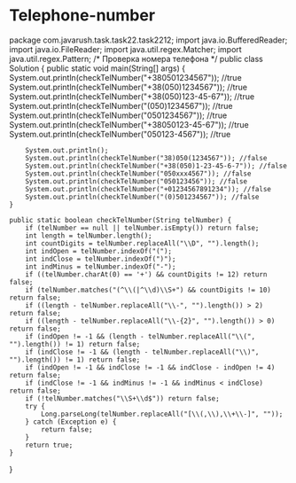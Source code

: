 # Telephone-number
package com.javarush.task.task22.task2212;
import java.io.BufferedReader;
import java.io.FileReader;
import java.util.regex.Matcher;
import java.util.regex.Pattern;
/* 
Проверка номера телефона
*/
public class Solution {
    public static void main(String[] args) {
		System.out.println(checkTelNumber("+380501234567")); //true
		System.out.println(checkTelNumber("+38(050)1234567")); //true
		System.out.println(checkTelNumber("+38(050)123-45-67")); //true
		System.out.println(checkTelNumber("(050)1234567")); //true
		System.out.println(checkTelNumber("0501234567")); //true
		System.out.println(checkTelNumber("+38050123-45-67")); //true
		System.out.println(checkTelNumber("050123-4567")); //true

		System.out.println();
		System.out.println(checkTelNumber("38)050(1234567")); //false
		System.out.println(checkTelNumber("+38(050)1-23-45-6-7")); //false
		System.out.println(checkTelNumber("050ххх4567")); //false
		System.out.println(checkTelNumber("050123456")); //false
		System.out.println(checkTelNumber("+01234567891234")); //false
		System.out.println(checkTelNumber("(0)501234567")); //false
	}

	public static boolean checkTelNumber(String telNumber) {
		if (telNumber == null || telNumber.isEmpty()) return false;
		int length = telNumber.length();
		int countDigits = telNumber.replaceAll("\\D", "").length();
		int indOpen = telNumber.indexOf("(");
		int indClose = telNumber.indexOf(")");
		int indMinus = telNumber.indexOf("-");
		if ((telNumber.charAt(0) == '+') && countDigits != 12) return false;
		if (telNumber.matches("(^\\(|^\\d)\\S+") && countDigits != 10) return false;
		if ((length - telNumber.replaceAll("\\-", "").length()) > 2) return false;
		if ((length - telNumber.replaceAll("\\-{2}", "").length()) > 0) return false;
		if (indOpen != -1 && (length - telNumber.replaceAll("\\(", "").length()) != 1) return false;
		if (indClose != -1 && (length - telNumber.replaceAll("\\)", "").length()) != 1) return false;
		if (indOpen != -1 && indClose != -1 && indClose - indOpen != 4) return false;
		if (indClose != -1 && indMinus != -1 && indMinus < indClose) return false;
		if (!telNumber.matches("\\S+\\d$")) return false;
		try {
			Long.parseLong(telNumber.replaceAll("[\\(,\\),\\+\\-]", ""));
		} catch (Exception e) {
			return false;
		}
		return true;
	}
}
